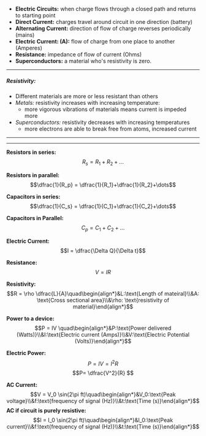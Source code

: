 - **Electric Circuits:** when charge flows through a closed path and returns to starting point
- **Direct Current:** charges travel around circuit in one direction (battery)
- **Alternating Current:** direction of flow of charge reverses periodically (mains)
- **Electric Current: (A):** flow of charge from one place to another (Amperes)
- **Resistance:** impedance of flow of current (Ohms)
- **Superconductors:**  a material  who's resistivity is zero.

___
##### Resistivity:
- Different materials are more or less resistant than others
- *Metals:* resistivity increases with increasing temperature:
	- more vigorous vibrations of materials means current is impeded more
- *Superconductors:* resistivity decreases with increasing temperatures
	- more electrons are able to break free from atoms, increased current

___


___
**Resistors in series:**
$$R_s = R_1 + R_2 + \dots$$

**Resistors in parallel:**
$$\dfrac{1}{R_p} = \dfrac{1}{R_1}+\dfrac{1}{R_2}+\dots$$

**Capacitors in series:**
$$\dfrac{1}{C_s} = \dfrac{1}{C_1}+\dfrac{1}{C_2}+\dots$$

**Capacitors in Parallel:**
$$C_p = C_1+C_2+\dots$$

**Electric Current:**
$$I = \dfrac{\Delta Q}{\Delta t}$$

**Resistance:**
$$V = IR$$

**Resistivity:**
$$R = \rho \dfrac{L}{A}\quad\begin{align*}&L:\text{Length of mateiral}\\&A: \text{Cross sectional area}\\&\rho: \text{resistivity of material}\end{align*}$$

**Power to a device:**
$$P = IV \quad\begin{align*}&P:\text{Power delivered (Watts)}\\&I:\text{Electric current (Amps)}\\&V:\text{Electric Potential (Volts)}\end{align*}$$

**Electric Power:**
$$P = IV = I^2R$$
$$P= \dfrac{V^2}{R}  $$

**AC Current:**
$$V = V_0 \sin(2\pi ft)\quad\begin{align*}&V_0:\text{Peak voltage}\\&f:\text{frequency of signal (Hz)}\\&t:\text{Time (s)}\end{align*}$$
**AC if circuit is purely resistive:**
$$I = I_0 \sin(2\pi ft)\quad\begin{align*}&I_0:\text{Peak current}\\&f:\text{frequency of signal (Hz)}\\&t:\text{Time (s)}\end{align*}$$